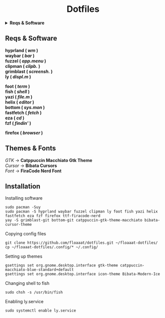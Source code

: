 <h1 align="center">Dotfiles</h1>

<details>
  <summary><b>Reqs & Software</b></summary>

  **hyprland ( *wm* )**\
  **waybar ( *bar* )**\
  **fuzzel ( *app.menu* )**\
  **clipman ( *clipb.* )**\
  **grimblast ( *screensh.* )**\
  **ly ( *displ.m* )**

  **foot ( *term* )**\
  **fish ( *shell* )**\
  **yazi ( *file.m* )**\
  **helix ( *editor* )**\
  **bottom ( *sys.mon* )**\
  **fastfetch ( *fetch* )**\
  **eza ( *cd* )**\
  **fzf ( *findin'* )**

  **firefox ( *browser* )**
</details>

## Reqs & Software
**hyprland ( *wm* )**\
**waybar ( *bar* )**\
**fuzzel ( *app.menu* )**\
**clipman ( *clipb.* )**\
**grimblast ( *screensh.* )**\
**ly ( *displ.m* )**

**foot ( *term* )**\
**fish ( *shell* )**\
**yazi ( *file.m* )**\
**helix ( *editor* )**\
**bottom ( *sys.mon* )**\
**fastfetch ( *fetch* )**\
**eza ( *cd* )**\
**fzf ( *findin'* )**

**firefox ( *browser* )**
## Themes & Fonts
*GTK* -> **Catppuccin Macchiato Gtk Theme**\
*Cursor* -> **Bibata Cursors**\
*Font* -> **FiraCode Nerd Font**

## Installation
Installing software
```
sudo pacman -Suy
sudo pacman -S hyprland waybar fuzzel clipman ly foot fish yazi helix fastfetch eza fzf firefox ttf-firacode-nerd
yay -S grimblast-git bottom-git catppuccin-gtk-theme-macchiato bibata-cursor-theme
```
Copying config files
```
git clone https://github.com/floaaat/dotfiles.git ~/floaaat-dotfiles/
cp ~/floaaat-dotfiles/.config/* ~/.config/
```
Setting up themes
```
gsettings set org.gnome.desktop.interface gtk-theme catppuccin-macchiato-blue-standard+default
gsettings set org.gnome.desktop.interface icon-theme Bibata-Modern-Ice
```
Changing shell to fish
```
sudo chsh -s /usr/bin/fish
```
Enabling ly.service
```
sudo systemctl enable ly.service
```
